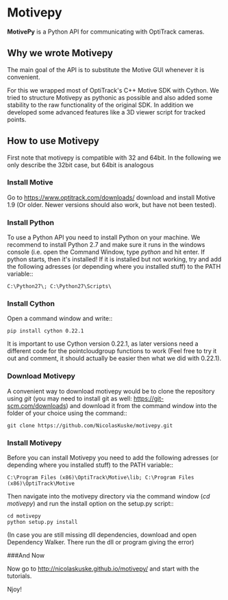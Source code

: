 
# Motivepy 

**MotivePy** is a Python API for communicating with OptiTrack cameras.

## Why we wrote Motivepy
The main goal of the API is to substitute the Motive GUI
whenever it is convenient.

For this we wrapped most of OptiTrack's C++ Motive SDK with Cython.
We tried to structure Motivepy as pythonic as possible and also
added some stability to the raw functionality of the original SDK.
In addition we developed some advanced features like a 3D viewer
script for tracked points.

## How to use Motivepy
First note that motivepy is compatible with 32 and 64bit. In the following
we only describe the 32bit case, but 64bit is analogous

### Install Motive
Go to https://www.optitrack.com/downloads/ download and install Motive 1.9
(Or older. Newer versions should also work, but have not been tested).

### Install Python
To use a Python API you need to install Python on your machine.
We recommend to install Python 2.7 and make sure it runs in the windows console
(i.e. open the Command Window, type *python* and hit enter. If python starts, then it's installed!
If it is installed but not working, try and add the following adresses (or depending where you installed stuff) to the PATH variable::
  ```
  C:\Python27\; C:\Python27\Scripts\
  ```

### Install Cython
Open a command window and write::
  ```
  pip install cython 0.22.1
  ```

It is important to use Cython version 0.22.1, as later versions need a different code
for the pointcloudgroup functions to work (Feel free to try it out and comment,
it should actually be easier then what we did with 0.22.1).

### Download Motivepy
A convenient way to download motivepy would be to clone the repository using *git* (you may need to install git as well: https://git-scm.com/downloads)
and download it from the command window into the folder of your choice using the command::

  ```
  git clone https://github.com/NicolasKuske/motivepy.git
  ```

### Install Motivepy
Before you can install Motivepy you need to add the following adresses (or depending where you installed stuff) to the PATH variable::
  ```
  C:\Program Files (x86)\OptiTrack\Motive\lib; C:\Program Files (x86)\OptiTrack\Motive
  ```
Then navigate into the motivepy directory via the command window (*cd motivepy*) and run the install option on the setup.py script::

  ```
  cd motivepy
  python setup.py install
  ```

(In case you are still missing dll dependencies, download and open Dependency Walker. There run the dll or program
giving the error)

###And Now

Now go to http://nicolaskuske.github.io/motivepy/ and start with the tutorials.

Njoy!







